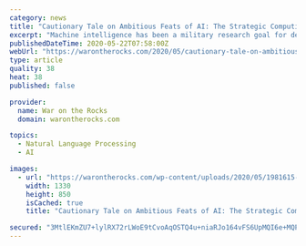 ```yaml
---
category: news
title: "Cautionary Tale on Ambitious Feats of AI: The Strategic Computing Program"
excerpt: "Machine intelligence has been a military research goal for decades, but is it even worth it? Artificial intelligence research reaches toward long-held"
publishedDateTime: 2020-05-22T07:58:00Z
webUrl: "https://warontherocks.com/2020/05/cautionary-tale-on-ambitious-feats-of-ai-the-strategic-computing-program/"
type: article
quality: 38
heat: 38
published: false

provider:
  name: War on the Rocks
  domain: warontherocks.com

topics:
  - Natural Language Processing
  - AI

images:
  - url: "https://warontherocks.com/wp-content/uploads/2020/05/1981615-1.jpg"
    width: 1330
    height: 850
    isCached: true
    title: "Cautionary Tale on Ambitious Feats of AI: The Strategic Computing Program"

secured: "3MtlEKmZU7+lylRX72rLWoE9tCvoAqOSTQ4u+niaRJo164vFS6UpMQI6e+MQPVHelJ7IkvXVKN+AcR4SyTcRRi3MBKsTDCspAK+W9JC5SJ7o2Rj2847VXKwyOtigBZndHed1jLbo3NsSBbGLQgjeyjrsooyynXbX/Zq6LfkHhozbeZ+CmCPKAu0Tszns905c47hRqqukq69y/CT7rdEMc6Pn8MZIRvxfD39FnBeCDfDb1gNEXSE8JAGtGZR8iGDvXn3U1EJAa83OjGSZv2oXYDfUUPb2pGHDeMPogxhmjFknMZDx60NI1PWFDhMGuZsGTbPUakcnlCoBUDGriUkqDdi8Cua+yP1CxUHJ/Pdtn85ihsNF5MYrG2iB76YR3TuvgENTn8dCVObuwJXisHuDU8PJjmuWny5F1agXjOc4fuqjMwSPJEPLOEZYJwpExbTMyARpKmx06DZr2k2Egb8rp2nTEmbv2JBVFFwna+CoSRA=;PbSvZibw7Sxqr2XB7rLe6Q=="
---
```



